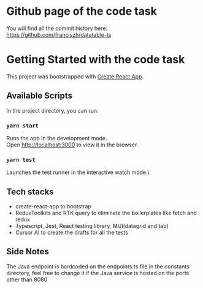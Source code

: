 # Github page of the code task

You will find all the commit history here: https://github.com/franciszh/datatable-ts


# Getting Started with the code task

This project was bootstrapped with [Create React App](https://github.com/facebook/create-react-app).

## Available Scripts

In the project directory, you can run:

### `yarn start`

Runs the app in the development mode.\
Open [http://localhost:3000](http://localhost:3000) to view it in the browser.


### `yarn test`

Launches the test runner in the interactive watch mode.\

## Tech stacks
- create-react-app to bootstrap
- ReduxToolkits and RTK query to eliminate the boilerplates like fetch and redux
- Typescript, Jest, React testing library, MUI(datagrid and tab)
- Cursor AI to create the drafts for all the tests

## Side Notes
The Java endpoint is hardcoded on the endpoints.ts file in the constants directory, feel free to change it if the Java service is hosted on the ports other than 8080


